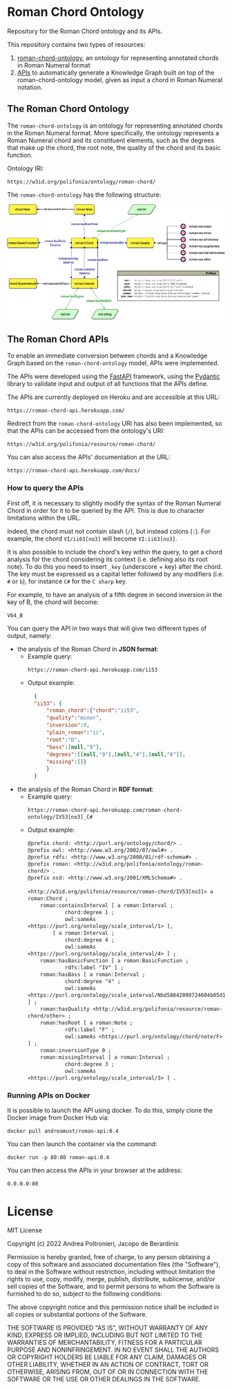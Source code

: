 # Roman Chord Ontology
Repository for the Roman Chord ontology and its APIs.

This repository contains two types of resources:
1. [roman-chord-ontology](#the-roman-chord-ontology), an ontology for representing annotated chords in Roman Numeral format
2. [APIs](#the-roman-chord-apis) to automatically generate a Knowledge Graph built on top of the roman-chord-ontology model, 
given as input a chord in Roman Numeral notation.

## The Roman Chord Ontology

The `roman-chord-ontology` is an ontology for representing annotated chords in the Roman Numeral format. 
More specifically, the ontology represents a Roman Numeral chord and its constituent elements, such as the degrees 
that make up the chord, the root note, the quality of the chord and its basic function.

Ontology IRI:
```
https://w3id.org/polifonia/ontology/roman-chord/
```

The `roman-chord-ontology` has the following structure:

![The Roman Chord Ontology](assets/roman-chord-ontology.png)

## The Roman Chord APIs

To enable an immediate conversion between chords and a Knowledge Graph based on the `roman-chord-ontology` model, APIs were implemented. 

The APIs were developed using the [FastAPI](https://fastapi.tiangolo.com/) framework, 
using the [Pydantic](https://pydantic-docs.helpmanual.io/) library to validate input and output of all functions 
that the APIs define.

The APIs are currently deployed on Heroku and are accessible at this URL: 

```
https://roman-chord-api.herokuapp.com/
```

Redirect from the `roman-chord-ontology` URI has also been implemented, so that the APIs can be accessed from the ontology's URI:

```
https://w3id.org/polifonia/resource/roman-chord/
```

You can also access the APIs' documentation at the URL:
```
https://roman-chord-api.herokuapp.com/docs/
```

### How to query the APIs

First off, it is necessary to slightly modify the syntax of the Roman Numeral Chord in order for it to be queried by the API. 
This is due to character limitations within the URL.

Indeed, the chord must not contain slash (`/`), but instead colons (`:`). 
For example, the chord `VI/ii63[no3]` will become `VI:ii63[no3]`.

It is also possible to include the chord's key within the query, to get a chord analysis for the chord considering its context (i.e. defining also its root note). 
To do this you need to insert `_key` (underscore + key) after the chord.
The key must be expressed as a capital letter followed by any modifiers (i.e. `#` or `b`), for instance `C#` for the 
`C sharp` key.

For example, to have an analysis of a fifth degree in second inversion in the key of B, the chord will become:
```
V64_B
```

You can query the API in two ways that will give two different types of output, namely:
* the analysis of the Roman Chord in **JSON format**:
  * Example query:
    ```
    https://roman-chord-api.herokuapp.com/ii53
    ````
  * Output example:
    ```json
      {
      "ii53": {
          "roman_chord":{"chord":"ii53",
          "quality":"minor",
          "inversion":0,
          "plain_roman":"ii",
          "root":"D",
          "bass":[null,"9"],
          "degrees":[[null,"9"],[null,"4"],[null,"6"]],
          "missing":[]}
          }
      }
    ```
* the analysis of the Roman Chord in **RDF format**:
  * Example query:
    ```
    https://roman-chord-api.herokuapp.com/roman-chord-ontology/IV53[no3]_C#
    ````
  * Output example:
    ```
    @prefix chord: <http://purl.org/ontology/chord/> .
    @prefix owl: <http://www.w3.org/2002/07/owl#> .
    @prefix rdfs: <http://www.w3.org/2000/01/rdf-schema#> .
    @prefix roman: <http://w3id.org/polifonia/ontology/roman-chord/> .
    @prefix xsd: <http://www.w3.org/2001/XMLSchema#> .
  
    <http://w3id.org/polifonia/resource/roman-chord/IV53[no3]> a roman:Chord ;
        roman:containsInterval [ a roman:Interval ;
                chord:degree 1 ;
                owl:sameAs <https://purl.org/ontology/scale_interval/1> ],
            [ a roman:Interval ;
                chord:degree 4 ;
                owl:sameAs <https://purl.org/ontology/scale_interval/4> ] ;
        roman:hasBasicFunction [ a roman:BasicFunction ;
                rdfs:label "IV" ] ;
        roman:hasBass [ a roman:Interval ;
                chord:degree "4" ;
                owl:sameAs <https://purl.org/ontology/scale_interval/Nbd58842099724604b05d10404eb654a5> ] ;
        roman:hasQuality <http://w3id.org/polifonia/resource/roman-chord/other> ;
        roman:hasRoot [ a roman:Note ;
                rdfs:label "F" ;
                owl:sameAs <https://purl.org/ontology/chord/note/F> ] ;
        roman:inversionType 0 ;
        roman:missingInterval [ a roman:Interval ;
                chord:degree 3 ;
                owl:sameAs <https://purl.org/ontology/scale_interval/3> ] .
    ```

### Running APIs on Docker

It is possible to launch the API using docker. To do this, simply clone the Docker image from Docker Hub via:

```commandline
docker pull andreamust/roman-api:0.4
```

You can then launch the container via the command:

```commandline
docker run -p 80:80 roman-api:0.4
```

You can then access the APIs in your browser at the address:

```
0.0.0.0:80
```

# License
MIT License

Copyright (c) 2022 Andrea Poltronieri, Jacopo de Berardinis

Permission is hereby granted, free of charge, to any person obtaining a copy
of this software and associated documentation files (the "Software"), to deal
in the Software without restriction, including without limitation the rights
to use, copy, modify, merge, publish, distribute, sublicense, and/or sell
copies of the Software, and to permit persons to whom the Software is
furnished to do so, subject to the following conditions:

The above copyright notice and this permission notice shall be included in all
copies or substantial portions of the Software.

THE SOFTWARE IS PROVIDED "AS IS", WITHOUT WARRANTY OF ANY KIND, EXPRESS OR
IMPLIED, INCLUDING BUT NOT LIMITED TO THE WARRANTIES OF MERCHANTABILITY,
FITNESS FOR A PARTICULAR PURPOSE AND NONINFRINGEMENT. IN NO EVENT SHALL THE
AUTHORS OR COPYRIGHT HOLDERS BE LIABLE FOR ANY CLAIM, DAMAGES OR OTHER
LIABILITY, WHETHER IN AN ACTION OF CONTRACT, TORT OR OTHERWISE, ARISING FROM,
OUT OF OR IN CONNECTION WITH THE SOFTWARE OR THE USE OR OTHER DEALINGS IN THE
SOFTWARE.
